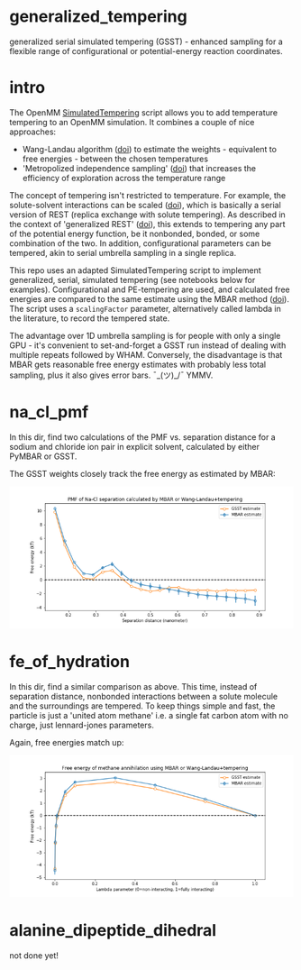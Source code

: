 # generalized_tempering
generalized serial simulated tempering (GSST) - enhanced sampling for a flexible range of configurational or potential-energy reaction coordinates.

# intro
The OpenMM [SimulatedTempering](http://docs.openmm.org/latest/api-python/generated/simtk.openmm.app.simulatedtempering.SimulatedTempering.html) script allows you to add temperature tempering to an OpenMM simulation. It combines a couple of nice approaches:
- Wang-Landau algorithm ([doi](https://doi.org/10.1103/PhysRevLett.86.2050)) to estimate the weights - equivalent to free energies - between the chosen temperatures
- 'Metropolized independence sampling' ([doi](https://doi.org/10.1063/1.3660669)) that increases the efficiency of exploration across the temperature range

The concept of tempering isn't restricted to temperature. For example, the solute-solvent interactions can be scaled ([doi](https://doi.org/10.1021/ct900274n)), which is basically a serial version of REST (replica exchange with solute tempering). As described in the context of 'generalized REST' ([doi](https://doi.org/10.1063/1.5016222)), this extends to tempering any part of the potential energy function, be it nonbonded, bonded, or some combination of the two. In addition, configurational parameters can be tempered, akin to serial umbrella sampling in a single replica.

This repo uses an adapted SimulatedTempering script to implement generalized, serial, simulated tempering (see notebooks below for examples). Configurational and PE-tempering are used, and calculated free energies are compared to the same estimate using the MBAR method ([doi](https://doi.org/10.1063/1.2978177)). The script uses a `scalingFactor` parameter, alternatively called lambda in the literature, to record the tempered state.

The advantage over 1D umbrella sampling is for people with only a single GPU - it's convenient to set-and-forget a GSST run instead of dealing with multiple repeats followed by WHAM. Conversely, the disadvantage is that MBAR gets reasonable free energy estimates with probably less total sampling, plus it also gives error bars. ¯\_(ツ)_/¯ YMMV. 

# na_cl_pmf
In this dir, find two calculations of the PMF vs. separation distance for a sodium and chloride ion pair in explicit solvent, calculated by either PyMBAR or GSST. 

The GSST weights closely track the free energy as estimated by MBAR:

![nacl](./na_cl_pmf/na_cl_pmf.png "NaClPMF")

# fe_of_hydration

In this dir, find a similar comparison as above. This time, instead of separation distance, nonbonded interactions between a solute molecule and the surroundings are tempered. To keep things simple and fast, the particle is just a 'united atom methane' i.e. a single fat carbon atom with no charge, just lennard-jones parameters. 

Again, free energies match up:

![chemical_potential](./chemical_potential/chemical_potential.png "Methane chemical potential")

# alanine_dipeptide_dihedral

not done yet!

